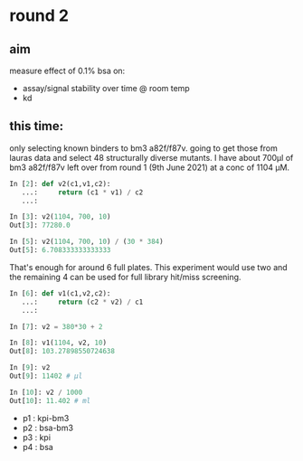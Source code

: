 # round 2

## aim

measure effect of 0.1% bsa on:
- assay/signal stability over time @ room temp
- kd

## this time:
only selecting known binders to bm3 a82f/f87v. going to get those from lauras data and select 48 structurally diverse mutants.
I have about 700µl of bm3 a82f/f87v left over from round 1 (9th June 2021) at a conc of 1104 µM.

```python
In [2]: def v2(c1,v1,c2):
   ...:     return (c1 * v1) / c2
   ...:

In [3]: v2(1104, 700, 10)
Out[3]: 77280.0

In [5]: v2(1104, 700, 10) / (30 * 384)
Out[5]: 6.708333333333333
```

That's enough for around 6 full plates. This experiment would use two and the remaining 4 can be used for full library hit/miss screening.

```python
In [6]: def v1(c1,v2,c2):
   ...:     return (c2 * v2) / c1
   ...:

In [7]: v2 = 380*30 + 2

In [8]: v1(1104, v2, 10)
Out[8]: 103.27898550724638

In [9]: v2
Out[9]: 11402 # µl

In [10]: v2 / 1000
Out[10]: 11.402 # ml
```


- p1 : kpi-bm3
- p2 : bsa-bm3
- p3 : kpi
- p4 : bsa
